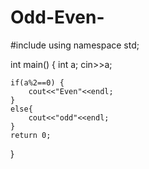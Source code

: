 # Odd-Even-
#include<iostream>
using namespace std;

int main() {
    int a;
    cin>>a;
    
    if(a%2==0) {
        cout<<"Even"<<endl;
    }
    else{
        cout<<"odd"<<endl;
    }
    return 0;
}
